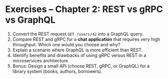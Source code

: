 # Exercises – Chapter 2: REST vs gRPC vs GraphQL

1. Convert the REST request `GET /users/42` into a GraphQL query.  
2. Compare REST and gRPC for a **chat application** that requires very high throughput. Which one would you choose and why?  
3. Explain a scenario where GraphQL is more efficient than REST.  
4. Identify benefits and drawbacks of using gRPC versus REST in a microservices architecture.  
5. Bonus: Design a small API (choose REST, gRPC, or GraphQL) for a library system (books, authors, borrowers).  
